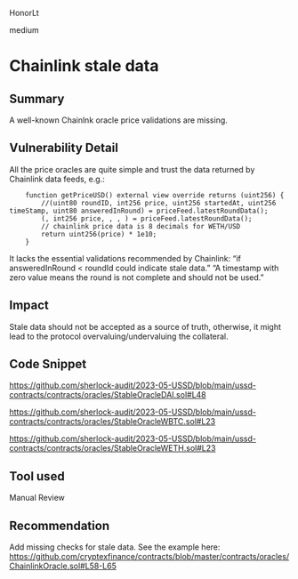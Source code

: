 HonorLt

medium

# Chainlink stale data

## Summary

A well-known Chainlnk oracle price validations are missing.

## Vulnerability Detail

All the price oracles are quite simple and trust the data returned by Chainlink data feeds, e.g.:
```solidity
    function getPriceUSD() external view override returns (uint256) {
        //(uint80 roundID, int256 price, uint256 startedAt, uint256 timeStamp, uint80 answeredInRound) = priceFeed.latestRoundData();
        (, int256 price, , , ) = priceFeed.latestRoundData();
        // chainlink price data is 8 decimals for WETH/USD
        return uint256(price) * 1e10;
    }
```

It lacks the essential validations recommended by Chainlink:
“if answeredInRound < roundId could indicate stale data.”
“A timestamp with zero value means the round is not complete and should not be used.”

## Impact

Stale data should not be accepted as a source of truth, otherwise, it might lead to the protocol overvaluing/undervaluing the collateral.

## Code Snippet

https://github.com/sherlock-audit/2023-05-USSD/blob/main/ussd-contracts/contracts/oracles/StableOracleDAI.sol#L48

https://github.com/sherlock-audit/2023-05-USSD/blob/main/ussd-contracts/contracts/oracles/StableOracleWBTC.sol#L23

https://github.com/sherlock-audit/2023-05-USSD/blob/main/ussd-contracts/contracts/oracles/StableOracleWETH.sol#L23

## Tool used

Manual Review

## Recommendation

Add missing checks for stale data. See the example here: https://github.com/cryptexfinance/contracts/blob/master/contracts/oracles/ChainlinkOracle.sol#L58-L65
